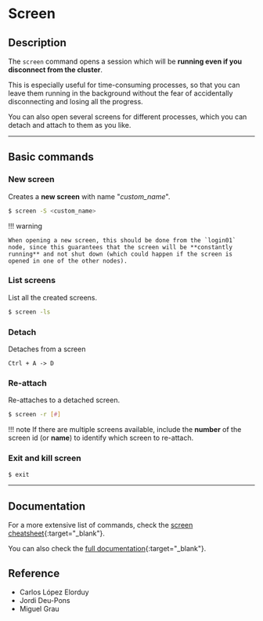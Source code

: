 # Screen


## Description

The `screen` command opens a session which will be **running even if you disconnect from the cluster**.

This is especially useful for time-consuming processes, so that you can leave them running in the background without the fear of accidentally disconnecting and losing all the progress.

You can also open several screens for different processes, which you can detach and attach to them as you like.

---

## Basic commands

### New screen
Creates a **new screen** with name "*custom_name*".

```bash
$ screen -S <custom_name>
```

!!! warning

    When opening a new screen, this should be done from the `login01` node, since this guarantees that the screen will be **constantly running** and not shut down (which could happen if the screen is opened in one of the other nodes).

### List screens

List all the created screens.

```bash
$ screen -ls
```

### Detach

Detaches from a screen

```
Ctrl + A -> D
```


### Re-attach
Re-attaches to a detached screen.

```bash
$ screen -r [#]
```

!!! note
    If there are multiple screens available, include the **number** of the screen id (or **name**) to identify which screen to re-attach.

### Exit and kill screen

```bash
$ exit
```
---

## Documentation

For a more extensive list of commands, check the [screen cheatsheet](https://quickref.me/screen){:target="_blank"}.

You can also check the [full documentation](https://www.gnu.org/software/screen/manual/screen.html){:target="_blank"}.

## Reference

- Carlos López Elorduy
- Jordi Deu-Pons
- Miguel Grau